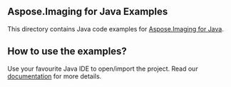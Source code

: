 ## Aspose.Imaging for Java Examples

This directory contains Java code examples for [Aspose.Imaging for Java](http://www.aspose.com/java/imaging-component.aspx).

## How to use the examples?

Use your favourite Java IDE to open/import the project. Read our [documentation](http://www.aspose.com/docs/display/imagingjava/How+to+Use+the+Examples) for more details.
